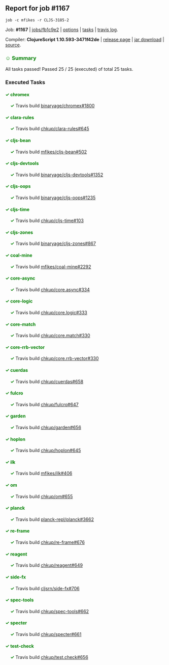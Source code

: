 ## Report for job #1167
```
job -c mfikes -r CLJS-3185-2
```


Job: **#1167** | [jobs/fb1c9e2](https://github.com/cljs-oss/canary/commit/fb1c9e29e9cdf65d91f24e678c1d534b6c74d441) | [options](options.edn) | [tasks](tasks.edn) | [travis log](https://travis-ci.org/cljs-oss/canary/builds/610070730).

Compiler: **ClojureScript 1.10.593-3471f42de** | [release page](https://github.com/cljs-oss/canary/releases/tag/r1.10.593-3471f42de) | [jar download](https://github.com/cljs-oss/canary/releases/download/r1.10.593-3471f42de/clojurescript-1.10.593-3471f42de.jar) | [source](https://github.com/mfikes/clojurescript/commit/3471f42de0e7183e2dea44ccc1281df12d45e8e0).

### <b style='color:green'>☺ Summary</b>

All tasks passed! Passed 25 / 25 (executed) of total 25 tasks.

### Executed Tasks

#### <b style='color:green'>&#x2713; chromex</b>
&nbsp;&nbsp;&nbsp;&nbsp;<b style='color:green'>&#x2713;</b> Travis build [binaryage/chromex#1800](https://travis-ci.org/binaryage/chromex/builds/610071658)<br>

#### <b style='color:green'>&#x2713; clara-rules</b>
&nbsp;&nbsp;&nbsp;&nbsp;<b style='color:green'>&#x2713;</b> Travis build [chkup/clara-rules#645](https://travis-ci.org/chkup/clara-rules/builds/610071675)<br>

#### <b style='color:green'>&#x2713; cljs-bean</b>
&nbsp;&nbsp;&nbsp;&nbsp;<b style='color:green'>&#x2713;</b> Travis build [mfikes/cljs-bean#502](https://travis-ci.org/mfikes/cljs-bean/builds/610071679)<br>

#### <b style='color:green'>&#x2713; cljs-devtools</b>
&nbsp;&nbsp;&nbsp;&nbsp;<b style='color:green'>&#x2713;</b> Travis build [binaryage/cljs-devtools#1352](https://travis-ci.org/binaryage/cljs-devtools/builds/610071683)<br>

#### <b style='color:green'>&#x2713; cljs-oops</b>
&nbsp;&nbsp;&nbsp;&nbsp;<b style='color:green'>&#x2713;</b> Travis build [binaryage/cljs-oops#1235](https://travis-ci.org/binaryage/cljs-oops/builds/610071687)<br>

#### <b style='color:green'>&#x2713; cljs-time</b>
&nbsp;&nbsp;&nbsp;&nbsp;<b style='color:green'>&#x2713;</b> Travis build [chkup/cljs-time#103](https://travis-ci.org/chkup/cljs-time/builds/610071691)<br>

#### <b style='color:green'>&#x2713; cljs-zones</b>
&nbsp;&nbsp;&nbsp;&nbsp;<b style='color:green'>&#x2713;</b> Travis build [binaryage/cljs-zones#867](https://travis-ci.org/binaryage/cljs-zones/builds/610071694)<br>

#### <b style='color:green'>&#x2713; coal-mine</b>
&nbsp;&nbsp;&nbsp;&nbsp;<b style='color:green'>&#x2713;</b> Travis build [mfikes/coal-mine#2292](https://travis-ci.org/mfikes/coal-mine/builds/610071696)<br>

#### <b style='color:green'>&#x2713; core-async</b>
&nbsp;&nbsp;&nbsp;&nbsp;<b style='color:green'>&#x2713;</b> Travis build [chkup/core.async#334](https://travis-ci.org/chkup/core.async/builds/610071702)<br>

#### <b style='color:green'>&#x2713; core-logic</b>
&nbsp;&nbsp;&nbsp;&nbsp;<b style='color:green'>&#x2713;</b> Travis build [chkup/core.logic#333](https://travis-ci.org/chkup/core.logic/builds/610071708)<br>

#### <b style='color:green'>&#x2713; core-match</b>
&nbsp;&nbsp;&nbsp;&nbsp;<b style='color:green'>&#x2713;</b> Travis build [chkup/core.match#330](https://travis-ci.org/chkup/core.match/builds/610071720)<br>

#### <b style='color:green'>&#x2713; core-rrb-vector</b>
&nbsp;&nbsp;&nbsp;&nbsp;<b style='color:green'>&#x2713;</b> Travis build [chkup/core.rrb-vector#330](https://travis-ci.org/chkup/core.rrb-vector/builds/610071722)<br>

#### <b style='color:green'>&#x2713; cuerdas</b>
&nbsp;&nbsp;&nbsp;&nbsp;<b style='color:green'>&#x2713;</b> Travis build [chkup/cuerdas#658](https://travis-ci.org/chkup/cuerdas/builds/610071727)<br>

#### <b style='color:green'>&#x2713; fulcro</b>
&nbsp;&nbsp;&nbsp;&nbsp;<b style='color:green'>&#x2713;</b> Travis build [chkup/fulcro#647](https://travis-ci.org/chkup/fulcro/builds/610071857)<br>

#### <b style='color:green'>&#x2713; garden</b>
&nbsp;&nbsp;&nbsp;&nbsp;<b style='color:green'>&#x2713;</b> Travis build [chkup/garden#656](https://travis-ci.org/chkup/garden/builds/610071850)<br>

#### <b style='color:green'>&#x2713; hoplon</b>
&nbsp;&nbsp;&nbsp;&nbsp;<b style='color:green'>&#x2713;</b> Travis build [chkup/hoplon#645](https://travis-ci.org/chkup/hoplon/builds/610071889)<br>

#### <b style='color:green'>&#x2713; ilk</b>
&nbsp;&nbsp;&nbsp;&nbsp;<b style='color:green'>&#x2713;</b> Travis build [mfikes/ilk#406](https://travis-ci.org/mfikes/ilk/builds/610071748)<br>

#### <b style='color:green'>&#x2713; om</b>
&nbsp;&nbsp;&nbsp;&nbsp;<b style='color:green'>&#x2713;</b> Travis build [chkup/om#655](https://travis-ci.org/chkup/om/builds/610071763)<br>

#### <b style='color:green'>&#x2713; planck</b>
&nbsp;&nbsp;&nbsp;&nbsp;<b style='color:green'>&#x2713;</b> Travis build [planck-repl/planck#3662](https://travis-ci.org/planck-repl/planck/builds/610071876)<br>

#### <b style='color:green'>&#x2713; re-frame</b>
&nbsp;&nbsp;&nbsp;&nbsp;<b style='color:green'>&#x2713;</b> Travis build [chkup/re-frame#676](https://travis-ci.org/chkup/re-frame/builds/610071865)<br>

#### <b style='color:green'>&#x2713; reagent</b>
&nbsp;&nbsp;&nbsp;&nbsp;<b style='color:green'>&#x2713;</b> Travis build [chkup/reagent#649](https://travis-ci.org/chkup/reagent/builds/610071871)<br>

#### <b style='color:green'>&#x2713; side-fx</b>
&nbsp;&nbsp;&nbsp;&nbsp;<b style='color:green'>&#x2713;</b> Travis build [cljsrn/side-fx#706](https://travis-ci.org/cljsrn/side-fx/builds/610071827)<br>

#### <b style='color:green'>&#x2713; spec-tools</b>
&nbsp;&nbsp;&nbsp;&nbsp;<b style='color:green'>&#x2713;</b> Travis build [chkup/spec-tools#662](https://travis-ci.org/chkup/spec-tools/builds/610071783)<br>

#### <b style='color:green'>&#x2713; specter</b>
&nbsp;&nbsp;&nbsp;&nbsp;<b style='color:green'>&#x2713;</b> Travis build [chkup/specter#661](https://travis-ci.org/chkup/specter/builds/610071794)<br>

#### <b style='color:green'>&#x2713; test-check</b>
&nbsp;&nbsp;&nbsp;&nbsp;<b style='color:green'>&#x2713;</b> Travis build [chkup/test.check#656](https://travis-ci.org/chkup/test.check/builds/610071834)<br>